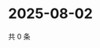# 2025-08-02

共 0 条

<!-- BEGIN ZHIHUVIDEO -->
<!-- 最后更新时间 Sat Aug 02 2025 04:13:28 GMT+0800 (China Standard Time) -->

<!-- END ZHIHUVIDEO -->
